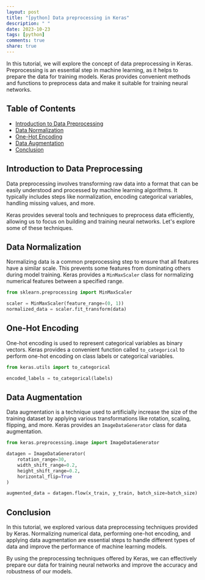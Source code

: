 ```yaml
---
layout: post
title: "[python] Data preprocessing in Keras"
description: " "
date: 2023-10-23
tags: [python]
comments: true
share: true
---
```


In this tutorial, we will explore the concept of data preprocessing in Keras. Preprocessing is an essential step in machine learning, as it helps to prepare the data for training models. Keras provides convenient methods and functions to preprocess data and make it suitable for training neural networks.

## Table of Contents
- [Introduction to Data Preprocessing](#introduction-to-data-preprocessing)
- [Data Normalization](#data-normalization)
- [One-Hot Encoding](#one-hot-encoding)
- [Data Augmentation](#data-augmentation)
- [Conclusion](#conclusion)

## Introduction to Data Preprocessing

Data preprocessing involves transforming raw data into a format that can be easily understood and processed by machine learning algorithms. It typically includes steps like normalization, encoding categorical variables, handling missing values, and more.

Keras provides several tools and techniques to preprocess data efficiently, allowing us to focus on building and training neural networks. Let's explore some of these techniques.

## Data Normalization

Normalizing data is a common preprocessing step to ensure that all features have a similar scale. This prevents some features from dominating others during model training. Keras provides a `MinMaxScaler` class for normalizing numerical features between a specified range.

```python
from sklearn.preprocessing import MinMaxScaler

scaler = MinMaxScaler(feature_range=(0, 1))
normalized_data = scaler.fit_transform(data)
```

## One-Hot Encoding

One-hot encoding is used to represent categorical variables as binary vectors. Keras provides a convenient function called `to_categorical` to perform one-hot encoding on class labels or categorical variables.

```python
from keras.utils import to_categorical

encoded_labels = to_categorical(labels)
```

## Data Augmentation

Data augmentation is a technique used to artificially increase the size of the training dataset by applying various transformations like rotation, scaling, flipping, and more. Keras provides an `ImageDataGenerator` class for data augmentation.

```python
from keras.preprocessing.image import ImageDataGenerator

datagen = ImageDataGenerator(
    rotation_range=30,
    width_shift_range=0.2,
    height_shift_range=0.2,
    horizontal_flip=True
)

augmented_data = datagen.flow(x_train, y_train, batch_size=batch_size)
```

## Conclusion

In this tutorial, we explored various data preprocessing techniques provided by Keras. Normalizing numerical data, performing one-hot encoding, and applying data augmentation are essential steps to handle different types of data and improve the performance of machine learning models.

By using the preprocessing techniques offered by Keras, we can effectively prepare our data for training neural networks and improve the accuracy and robustness of our models.
